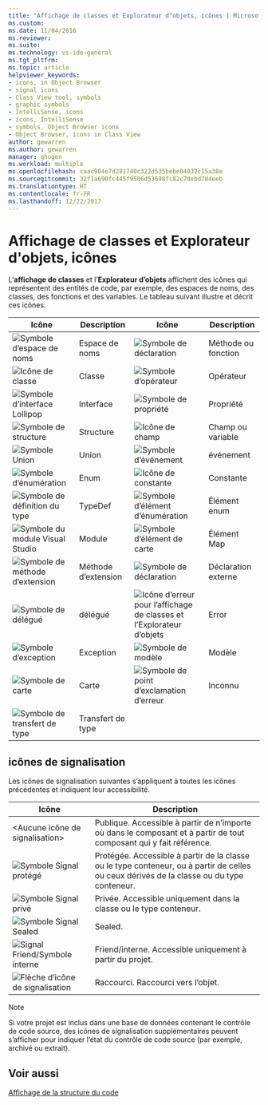 ```yaml
---
title: "Affichage de classes et Explorateur d’objets, icônes | Microsoft Docs"
ms.custom: 
ms.date: 11/04/2016
ms.reviewer: 
ms.suite: 
ms.technology: vs-ide-general
ms.tgt_pltfrm: 
ms.topic: article
helpviewer_keywords:
- icons, in Object Browser
- signal icons
- Class View tool, symbols
- graphic symbols
- IntelliSense, icons
- icons, IntelliSense
- symbols, Object Browser icons
- Object Browser, icons in Class View
author: gewarren
ms.author: gewarren
manager: ghogen
ms.workload: multiple
ms.openlocfilehash: caac984e7d281740c322d535bebe84032c15a38e
ms.sourcegitcommit: 32f1a690fc445f9586d53698fc82c7debd784eeb
ms.translationtype: HT
ms.contentlocale: fr-FR
ms.lasthandoff: 12/22/2017
---
```

# <a name="class-view-and-object-browser-icons"></a>Affichage de classes et Explorateur d'objets, icônes

L’**affichage de classes** et l’**Explorateur d’objets** affichent des icônes qui représentent des entités de code, par exemple, des espaces de noms, des classes, des fonctions et des variables. Le tableau suivant illustre et décrit ces icônes.

|Icône|Description|Icône|Description|
|----------|-----------------|----------|-----------------|
|![Symbole d’espace de noms](../ide/media/vxnamespace_icon.gif "vxNamespace_Icon")|Espace de noms|![Symbole de déclaration](../ide/media/vxmethod_icon.gif "vxMethod_Icon")|Méthode ou fonction|
|![Icône de classe](../ide/media/vxclass_icon.gif "vxClass_Icon")|Classe|![Symbole d’opérateur](../ide/media/vxoperator_icon.gif "vxOperator_Icon")|Opérateur|  
|![Symbole d’interface Lollipop](../ide/media/vxinterface_icon.gif "vxInterface_Icon")|Interface|![Symbole de propriété](../ide/media/vxproperty_icon.gif "vxProperty_Icon")|Propriété|
|![Symbole de structure](../ide/media/vxstruct_icon.gif "vxStruct_Icon")|Structure|![Icône de champ](../ide/media/vxfield_icon.gif "vxField_Icon")|Champ ou variable|  
|![Symbole Union](../ide/media/vxunion_icon.gif "vxUnion_Icon")|Union|![Symbole d’événement](../ide/media/vxevent_icon.gif "vxEvent_Icon")|événement|  
|![Symbole d’énumération](../ide/media/vxenum_icon.gif "vxEnum_Icon")|Enum|![Icône de constante](../ide/media/vxconstant_icon.gif "vxConstant_Icon")|Constante|  
|![Symbole de définition du type](../ide/media/vxtypedef_icon.gif "vxTypeDef_Icon")|TypeDef|![Symbole d’élément d’énumération](../ide/media/vxenumitem_icon.gif "vxEnumItem_Icon")|Élément enum|  
|![Symbole du module Visual Studio](../ide/media/vxmodule_icon.gif "vxModule_Icon")|Module|![Symbole d’élément de carte](../ide/media/vxmapitem_icon.gif "vxMapItem_Icon")|Élément Map|  
|![Symbole de méthode d’extension](../ide/media/extensionmethod.gif "ExtensionMethod")|Méthode d’extension|![Symbole de déclaration](../ide/media/vxmethod_icon.gif "vxMethod_Icon")|Déclaration externe|  
|![Symbole de délégué](../ide/media/vxdelegate_icon.gif "vxDelegate_Icon")|délégué|![Icône d’erreur pour l’affichage de classes et l’Explorateur d’objets ](../ide/media/erroricon.gif "ErrorIcon")|Error|  
|![Symbole d’exception](../ide/media/vxexception_icon.gif "vxException_Icon")|Exception|![Symbole de modèle](../ide/media/vxtemplate_icon.gif "vxTemplate_Icon")|Modèle|  
|![Symbole de carte](../ide/media/vxmap_icon.gif "vxMap_Icon")|Carte|![Symbole de point d’exclamation d’erreur](../ide/media/vxerror_icon.gif "vxError_Icon")|Inconnu|  
|![Symbole de transfert de type](../ide/media/ob_type_forward.gif "ob_type_forward")|Transfert de type|||  

## <a name="signal-icons"></a>icônes de signalisation

Les icônes de signalisation suivantes s’appliquent à toutes les icônes précédentes et indiquent leur accessibilité.

|Icône|Description|
|----------|-----------------|  
|\<Aucune icône de signalisation>|Publique. Accessible à partir de n’importe où dans le composant et à partir de tout composant qui y fait référence.|  
|![Symbole Signal protégé](../ide/media/vxsignal_icon_key.gif "vxSignal_Icon_Key")|Protégée. Accessible à partir de la classe ou le type conteneur, ou à partir de celles ou ceux dérivés de la classe ou du type conteneur.|  
|![Symbole Signal privé](../ide/media/vxsignal_icon_lock.gif "vxSignal_Icon_Lock")|Privée. Accessible uniquement dans la classe ou le type conteneur.|  
|![Symbole Signal Sealed](../ide/media/vxsignal_icon_envelope.gif "vxSignal_Icon_Envelope")|Sealed.|  
|![Signal Friend&#47;Symbole interne](../ide/media/vxsignal_icon_diamond.gif "vxSignal_Icon_Diamond")|Friend/interne. Accessible uniquement à partir du projet.|  
|![Flèche d’icône de signalisation](../ide/media/vxsignal_icon_arrow.gif "vxSignal_Icon_Arrow")|Raccourci. Raccourci vers l’objet.|

> [!NOTE]
> Si votre projet est inclus dans une base de données contenant le contrôle de code source, des icônes de signalisation supplémentaires peuvent s’afficher pour indiquer l’état du contrôle de code source (par exemple, archivé ou extrait).

## <a name="see-also"></a>Voir aussi

[Affichage de la structure du code](../ide/viewing-the-structure-of-code.md)